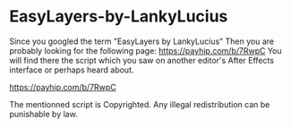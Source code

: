 # EasyLayers-by-LankyLucius
Since you googled the term "EasyLayers by LankyLucius" Then you are probably looking for the following page: https://payhip.com/b/7RwpC 
You will find there the script which you saw on another editor's After Effects interface or perhaps heard about.

https://payhip.com/b/7RwpC 

The mentionned script is Copyrighted. 
Any illegal redistribution can be punishable by law.
